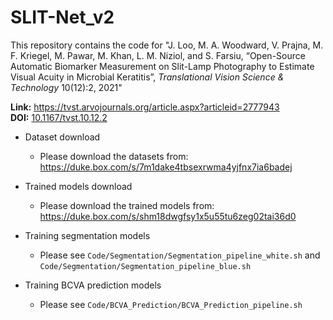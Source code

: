 # SLIT-Net_v2

This repository contains the code for "J. Loo, M. A. Woodward, V. Prajna, M. F. Kriegel, M. Pawar, M. Khan, L. M. Niziol, and S. Farsiu, “Open-Source Automatic Biomarker Measurement on Slit-Lamp Photography to Estimate Visual Acuity in Microbial Keratitis”, *Translational Vision Science & Technology* 10(12):2, 2021"

**Link:** https://tvst.arvojournals.org/article.aspx?articleid=2777943  
**DOI:** [10.1167/tvst.10.12.2](https://doi.org/10.1167/tvst.10.12.2)  

* Dataset download
    * Please download the datasets from: https://duke.box.com/s/7m1dake4tbsexrwma4yjfnx7ia6badej
    
* Trained models download
   * Please download the trained models from: https://duke.box.com/s/shm18dwgfsy1x5u55tu6zeg02tai36d0

* Training segmentation models
    * Please see ```Code/Segmentation/Segmentation_pipeline_white.sh``` and ```Code/Segmentation/Segmentation_pipeline_blue.sh```

* Training BCVA prediction models
    * Please see ```Code/BCVA_Prediction/BCVA_Prediction_pipeline.sh```
